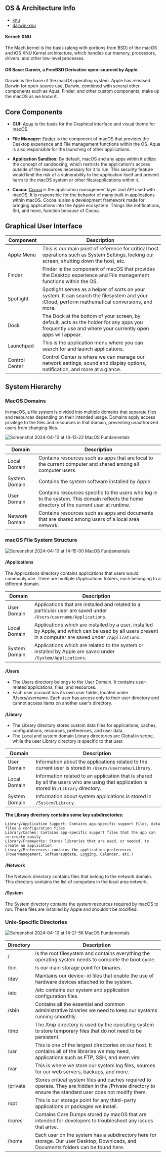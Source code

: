 ## OS & Architecture Info
- [xnu](https://github.com/apple-oss-distributions/xnu)
- [darwin-xnu ](https://github.com/apple/darwin-xnu)

#### **Kernel:** XNU
The Mach kernel is the basis (along with portions from BSD) of the macOS and iOS XNU Kernel architecture, which handles our memory, processors, drivers, and other low-level processes.

#### **OS Base:** Darwin, a FreeBSD Derivative open-sourced by Apple.
Darwin is the base of the macOS operating system. Apple has released Darwin for open-source use. Darwin, combined with several other components such as Aqua, Finder, and other custom components, make up the macOS as we know it.


## Core Components

- **GUI:**
[Aqua](https://en.wikipedia.org/wiki/Aqua_(user_interface)#References) is the basis for the Graphical interface and visual theme for macOS.

- **File Manager:**
[Finder](https://support.apple.com/en-us/HT201732) is the component of macOS that provides the Desktop experience and File management functions within the OS.
Aqua is also responsible for the launching of other applications.

- **Application Sandbox:**
By default, macOS and any apps within it utilize the concept of sandboxing, which restricts the application's access outside of the resources necessary for it to run. This security feature would limit the risk of a vulnerability to the application itself and prevent harm to the macOS system or other files/applications within it.

- **Cocoa:**
[Cocoa](https://developer.apple.com/library/archive/documentation/macOSX/Conceptual/OSX_Technology_Overview/CocoaApplicationLayer/CocoaApplicationLayer.html) is the application management layer and API used with macOS. It is responsible for the behavior of many built-in applications within macOS. Cocoa is also a development framework made for bringing applications into the Apple ecosystem. Things like notifications, Siri, and more, function because of Cocoa.

## Graphical User Interface

| Component      | Description                                                                                              |
|----------------|----------------------------------------------------------------------------------------------------------|
| Apple Menu     | This is our main point of reference for critical host operations such as System Settings, locking our screen, shutting down the host, etc. |
| Finder         | Finder is the component of macOS that provides the Desktop experience and File management functions within the OS. |
| Spotlight      | Spotlight serves as a helper of sorts on your system. It can search the filesystem and your iCloud, perform mathematical conversions, and more. |
| Dock           | The Dock at the bottom of your screen, by default, acts as the holder for any apps you frequently use and where your currently open apps will appear. |
| Launchpad      | This is the application menu where you can search for and launch applications.                            |
| Control Center | Control Center is where we can manage our network settings, sound and display options, notification, and more at a glance. |


## System Hierarchy

### MacOS Domains
In macOS, a file system is divided into multiple domains that separate files and resources depending on their intended usage. Domains apply access privilege to the files and resources in that domain, preventing unauthorized users from changing files.

![Screenshot 2024-04-10 at 14-13-23 MacOS Fundamentals](https://github.com/kiro6/penetration-testing-notes/assets/57776872/f7263c21-88ea-42b5-937b-bc3e3ba6cb4a)

| Domain         | Description                                                                                                        |
|----------------|--------------------------------------------------------------------------------------------------------------------|
| Local Domain   | Contains resources such as apps that are local to the current computer and shared among all computer users.       |
| System Domain  | Contains the system software installed by Apple.                                                                   |
| User Domain    | Contains resources specific to the users who log in to the system. This domain reflects the home directory of the current user at runtime. |
| Network Domain | Contains resources such as apps and documents that are shared among users of a local area network.               |


### macOS File System Structure

![Screenshot 2024-04-10 at 14-15-00 MacOS Fundamentals](https://github.com/kiro6/penetration-testing-notes/assets/57776872/85d05846-6bc1-40f1-b170-7a89247defec)

#### /Applications
The Applications directory contains applications that users would commonly use. There are multiple /Applications folders, each belonging to a different domain.

| Domain         | Description                                                                                                  |
|----------------|--------------------------------------------------------------------------------------------------------------|
| User Domain    | Applications that are installed and related to a particular user are saved under `/Users/username/Applications`. |
| Local Domain   | Applications which are installed by a user, installed by Apple, and which can be used by all users present in a computer are saved under `/Applications`. |
| System Domain  | Applications which are related to the system or installed by Apple are saved under `/System/Applications`.     |

#### /Users
- The Users directory belongs to the User Domain. It contains user-related applications, files, and resources. 
- Each user account has its own user folder, located under /Users/username. Each user has access only to their user directory and cannot access items on another user's directory.

#### /Library
- The Library directory stores custom data files for applications, caches, configurations, resources, preferences, and user data. 
- The Local and system domain Library directories are Global in scope, while the user Library directory is specific to that user.

| Domain         | Description                                                                                                    |
|----------------|----------------------------------------------------------------------------------------------------------------|
| User Domain    | Information about the applications related to the current user is stored in `/Users/username/Library`.         |
| Local Domain   | Information related to an application that is shared by all the users who are using that application is stored in `/Library` directory. |
| System Domain  | Information about system applications is stored in `/System/Library`.                                          |


**The Library directory contains some key subdirectories:**

    Library/Application Support: Contains app-specific support files, data files & configuration files
    Library/Caches: Contains app-specific support files that the app can re-create easily
    Library/Frameworks: Stores libraries that are used, or needed, to create an application
    Library/Preferences: contains the application preferences (PowerManagement, SoftwareUpdate, Logging, Calendar, etc.)


#### /Network
The Network directory contains files that belong to the network domain. This directory contains the list of computers in the local area network.

#### /System
The System directory contains the system resources required by macOS to run. These files are installed by Apple and shouldn't be modified.

### Unix-Specific Directories

![Screenshot 2024-04-10 at 14-21-56 MacOS Fundamentals](https://github.com/kiro6/penetration-testing-notes/assets/57776872/5f332767-c4dc-4455-8fce-c7d199f9d084)

| Directory  | Description                                                                                           |
|------------|-------------------------------------------------------------------------------------------------------|
| /          | Is the root filesystem and contains everything the operating system needs to complete the boot cycle. |
| /bin       | Is our main storage point for binaries.                                                               |
| /dev       | Maintains our device-id files that enable the use of hardware devices attached to the system.         |
| /etc       | /etc contains our system and application configuration files.                                          |
| /sbin      | Contains all the essential and common administrative binaries we need to keep our systems running smoothly. |
| /tmp       | The /tmp directory is used by the operating system to store temporary files that do not need to be persistent. |
| /usr       | This is one of the largest directories on our host. It contains all of the libraries we may need, applications such as FTP, SSH, and even vim. |
| /var       | This is where we store our system log files, sources for our web servers, backups, and more.           |
| /private   | Stores critical system files and caches required to operate. They are hidden in the /Private directory to ensure the standard user does not modify them. |
| /opt       | This is our storage point for any third-party applications or packages we install.                     |
| /cores     | Contains Core Dumps stored by macOS that are intended for developers to troubleshoot any issues that arise. |
| /home      | Each user on the system has a subdirectory here for storage. Our user Desktop, Downloads, and Documents folders can be found here. |

